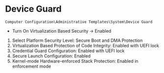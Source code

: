# Device Guard

`Computer Configuration\Administrative Templates\System\Device Guard`

- Turn On Virtualization Based Security -> Enabled

1. Select Platform Security Level: Secure Boot and DMA Protection
2. Virtualization Based Protection of Code Integrity: Enabled with UEFI lock
3. Credential Guard Configuration: Enabled with UEFI lock
4. Secure Launch Configuration: Enabled
5. Kernel-mode Hardware-enforced Stack Protection: Enabled in enforcement mode